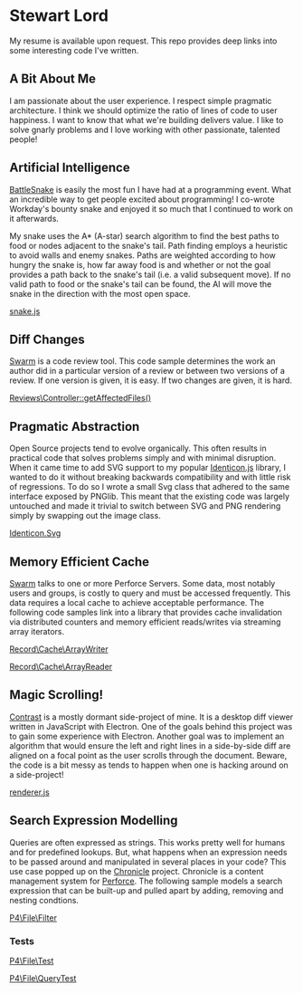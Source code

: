 # Stewart Lord

My resume is available upon request. This repo provides deep links into some interesting code I've written.

## A Bit About Me

I am passionate about the user experience. I respect simple pragmatic architecture. I think we should optimize the ratio of lines of code to user happiness. I want to know that what we're building delivers value. I like to solve gnarly problems and I love working with other passionate, talented people!

## Artificial Intelligence

[BattleSnake](https://www.battlesnake.io/) is easily the most fun I have had at a programming event. What an incredible way to get people excited about programming! I co-wrote Workday's bounty snake and enjoyed it so much that I continued to work on it afterwards.

My snake uses the A* (A-star) search algorithm to find the best paths to food or nodes adjacent to the snake's tail. Path finding employs a heuristic to avoid walls and enemy snakes. Paths are weighted according to how hungry the snake is, how far away food is and whether or not the goal provides a path back to the snake's tail (i.e. a valid subsequent move). If no valid path to food or the snake's tail can be found, the AI will move the snake in the direction with the most open space.

[snake.js](https://github.com/stewartlord/battlesnake/blob/master/snake.js)

## Diff Changes

[Swarm](https://github.com/stewartlord/swarm) is a code review tool. This code sample determines the work an author did in a particular version of a review or between two versions of a review. If one version is given, it is easy. If two changes are given, it is hard.

[Reviews\Controller::getAffectedFiles()](https://github.com/stewartlord/swarm/blob/master/module/Reviews/src/Reviews/Controller/IndexController.php#L2015,L2149)

## Pragmatic Abstraction

Open Source projects tend to evolve organically. This often results in practical code that solves problems simply and with minimal disruption. When it came time to add SVG support to my popular [Identicon.js](https://github.com/stewartlord/identicon.js) library, I wanted to do it without breaking backwards compatibility and with little risk of regressions. To do so I wrote a small Svg class that adhered to the same interface exposed by PNGlib. This meant that the existing code was largely untouched and made it trivial to switch between SVG and PNG rendering simply by swapping out the image class.

[Identicon.Svg](https://github.com/stewartlord/identicon.js/blob/master/identicon.js#L138,L188)

## Memory Efficient Cache

[Swarm](https://github.com/stewartlord/swarm) talks to one or more Perforce Servers. Some data, most notably users and groups, is costly to query and must be accessed frequently. This data requires a local cache to achieve acceptable performance. The following code samples link into a library that provides cache invalidation via distributed counters and memory efficient reads/writes via streaming array iterators.

[Record\Cache\ArrayWriter](https://github.com/stewartlord/swarm/blob/master/library/Record/Cache/ArrayWriter.php)

[Record\Cache\ArrayReader](https://github.com/stewartlord/swarm/blob/master/library/Record/Cache/ArrayWriter.php)

## Magic Scrolling!

[Contrast](https://github.com/stewartlord/contrast) is a mostly dormant side-project of mine. It is a desktop diff viewer written in JavaScript with Electron. One of the goals behind this project was to gain some experience with Electron. Another goal was to implement an algorithm that would ensure the left and right lines in a side-by-side diff are aligned on a focal point as the user scrolls through the document. Beware, the code is a bit messy as tends to happen when one is hacking around on a side-project!

[renderer.js](https://github.com/stewartlord/contrast/blob/master/renderer.js#L382,L407)

## Search Expression Modelling 

Queries are often expressed as strings. This works pretty well for humans and for predefined lookups. But, what happens when an expression needs to be passed around and manipulated in several places in your code? This use case popped up on the [Chronicle](https://github.com/stewartlord/chronicle) project. Chronicle is a content management system for [Perforce](https://perforce.com). The following sample models a search expression that can be built-up and pulled apart by adding, removing and nesting condtions.

[P4\File\Filter](https://github.com/stewartlord/chronicle/blob/master/library/P4/File/Filter.php)

### Tests
[P4\File\Test](https://github.com/stewartlord/chronicle/blob/master/tests/phpunit/P4/File/Test.php)

[P4\File\QueryTest](https://github.com/stewartlord/chronicle/blob/master/tests/phpunit/P4/File/QueryTest.php)


